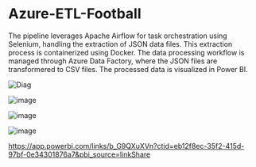 # Azure-ETL-Football
The pipeline leverages Apache Airflow for task orchestration using Selenium, handling the extraction of JSON data files. This extraction process is containerized using Docker.
The data processing workflow is managed through Azure Data Factory, where the JSON files are transformered to CSV files.
The processed data is visualized in Power BI.


![Diag](https://github.com/user-attachments/assets/397c7ade-e380-4d3d-a2ec-803e8c925239)

![image](https://github.com/user-attachments/assets/f211d87f-b319-4ce2-b1fa-2b8917d16d9e)

![image](https://github.com/user-attachments/assets/4dcc1d4e-ff75-487a-8ad6-0b360ad06e80)

![image](https://github.com/user-attachments/assets/06e158b5-8c4f-4ee1-885d-49b0a3f68b6e)

https://app.powerbi.com/links/b_G9QXuXVn?ctid=eb12f8ec-35f2-415d-97bf-0e34301876a7&pbi_source=linkShare
